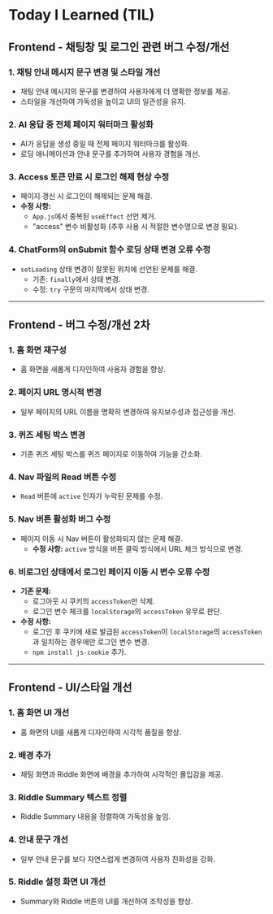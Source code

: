 # Today I Learned (TIL)

## Frontend - 채팅창 및 로그인 관련 버그 수정/개선

### 1. 채팅 안내 메시지 문구 변경 및 스타일 개선
- 채팅 안내 메시지의 문구를 변경하여 사용자에게 더 명확한 정보를 제공.
- 스타일을 개선하여 가독성을 높이고 UI의 일관성을 유지.

### 2. AI 응답 중 전체 페이지 워터마크 활성화
- AI가 응답을 생성 중일 때 전체 페이지 워터마크를 활성화.
- 로딩 애니메이션과 안내 문구를 추가하여 사용자 경험을 개선.

### 3. Access 토큰 만료 시 로그인 해제 현상 수정
- 페이지 갱신 시 로그인이 해제되는 문제 해결.
- **수정 사항:**
  - `App.js`에서 중복된 `useEffect` 선언 제거.
  - "access" 변수 비활성화 (추후 사용 시 적절한 변수명으로 변경 필요).

### 4. ChatForm의 onSubmit 함수 로딩 상태 변경 오류 수정
- `setLoading` 상태 변경이 잘못된 위치에 선언된 문제를 해결.
  - 기존: `finally`에서 상태 변경.
  - 수정: `try` 구문의 마지막에서 상태 변경.

---

## Frontend - 버그 수정/개선 2차

### 1. 홈 화면 재구성
- 홈 화면을 새롭게 디자인하여 사용자 경험을 향상.

### 2. 페이지 URL 명시적 변경
- 일부 페이지의 URL 이름을 명확히 변경하여 유지보수성과 접근성을 개선.

### 3. 퀴즈 세팅 박스 변경
- 기존 퀴즈 세팅 박스를 퀴즈 페이지로 이동하여 기능을 간소화.

### 4. Nav 파일의 Read 버튼 수정
- `Read` 버튼에 `active` 인자가 누락된 문제를 수정.

### 5. Nav 버튼 활성화 버그 수정
- 페이지 이동 시 Nav 버튼이 활성화되지 않는 문제 해결.
  - **수정 사항:** `active` 방식을 버튼 클릭 방식에서 URL 체크 방식으로 변경.

### 6. 비로그인 상태에서 로그인 페이지 이동 시 변수 오류 수정
- **기존 문제:**
  - 로그아웃 시 쿠키의 `accessToken`만 삭제.
  - 로그인 변수 체크를 `localStorage`의 `accessToken` 유무로 판단.
- **수정 사항:**
  - 로그인 후 쿠키에 새로 발급된 `accessToken`이 `localStorage`의 `accessToken`과 일치하는 경우에만 로그인 변수 변경.
  - `npm install js-cookie` 추가.

---

## Frontend - UI/스타일 개선

### 1. 홈 화면 UI 개선
- 홈 화면의 UI를 새롭게 디자인하여 시각적 품질을 향상.

### 2. 배경 추가
- 채팅 화면과 Riddle 화면에 배경을 추가하여 시각적인 몰입감을 제공.

### 3. Riddle Summary 텍스트 정렬
- Riddle Summary 내용을 정렬하여 가독성을 높임.

### 4. 안내 문구 개선
- 일부 안내 문구를 보다 자연스럽게 변경하여 사용자 친화성을 강화.

### 5. Riddle 설정 화면 UI 개선
- Summary와 Riddle 버튼의 UI를 개선하여 조작성을 향상.

